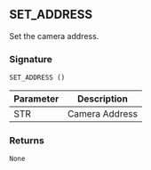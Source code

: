 ## SET\_ADDRESS

Set the camera address.


### Signature

`SET_ADDRESS ()`


| Parameter | Description |
| --- | --- |
| STR | Camera Address |


### Returns

`None`
